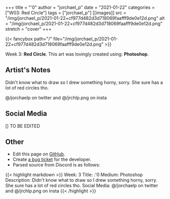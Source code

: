 +++
title =       "'0"
author =      "jorchael_p"
date =        "2021-01-22"
categories =  ["W03: Red Circle"]
tags =        ["jorchael_p"]
[[images]]
                      src = "/img/jorchael_p/2021-01-22+cf977d482d3d718069faafff9de0e12d.png"
                      alt = "/img/jorchael_p/2021-01-22+cf977d482d3d718069faafff9de0e12d.png"
                      stretch = "cover"
+++


{{< fancybox path="/" file="/img/jorchael_p/2021-01-22+cf977d482d3d718069faafff9de0e12d.png" >}}


Week 3: **Red Circle**. This art was lovingly created using: **Photoshop**.

## Artist's Notes

Didn't know what to draw so I drew something horny, sorry. She sure has a lot of red circles tho.

@/jorchaelp on twitter and @/jrchlp.png on insta

## Social Media

[] TO BE EDITED

## Other

- Edit this page on [GitHub](https://github.com/teaminkling/web-refresh/edit/main/blog/content/blog/jorchael_p-week-3-292d.md).
- Create [a bug ticket](https://github.com/teaminkling/web-refresh/issues/new?assignees=&labels=bug&template=problem-report.md&title=) for the developer.
- Parsed source from Discord is as follows:

{{< highlight markdown >}}
Week: 3
Title: :'0
Medium: Photoshop
Description: Didn't know what to draw so I drew something horny, sorry. She sure has a lot of red circles tho.
Social Media: @/jorchaelp on twitter and @/jrchlp.png on insta
{{< /highlight >}}